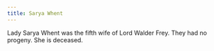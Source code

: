 ```yaml
---
title: Sarya Whent
---
```


Lady Sarya Whent was the fifth wife of Lord Walder Frey. They had no progeny. She is deceased.


